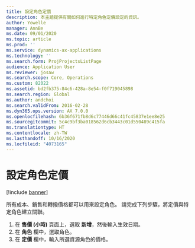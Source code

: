 ```yaml
---
title: 設定角色定價
description: 本主題提供有關如何進行特定角色定價設定的資訊。
author: Yowelle
manager: AnnBe
ms.date: 09/01/2020
ms.topic: article
ms.prod: ''
ms.service: dynamics-ax-applications
ms.technology: ''
ms.search.form: ProjProjectsListPage
audience: Application User
ms.reviewer: josaw
ms.search.scope: Core, Operations
ms.custom: 82022
ms.assetid: bd2fb375-84c6-428a-8e54-f0f719045898
ms.search.region: Global
ms.author: andchoi
ms.search.validFrom: 2016-02-28
ms.dyn365.ops.version: AX 7.0.0
ms.openlocfilehash: 6b36f671fb8d6c77446d66c41fc45837e1ee8e25
ms.sourcegitcommit: 5c4c9bf3ba018562d6cb3443c01d550489c415fa
ms.translationtype: HT
ms.contentlocale: zh-TW
ms.lasthandoff: 10/16/2020
ms.locfileid: "4073165"
---
```

# <a name="set-up-role-based-pricing"></a>設定角色定價

[!include [banner](../includes/banner.md)]

所有成本、銷售和轉撥價格都可以用來設定角色。 請完成下列步驟，將定價與特定角色建立關聯。

1. 在 **售價 (小時)** 頁面上，選取 **新增**，然後輸入生效日期。
2. 在 **角色** 欄中，選取角色。
3. 在 **定價** 欄中，輸入所選資源角色的價格。
